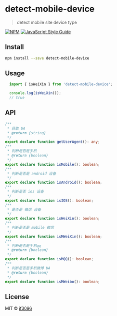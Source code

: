 # detect-mobile-device

> detect mobile site device type

[![NPM](https://img.shields.io/npm/v/detect-mobile-device.svg)](https://www.npmjs.com/package/detect-mobile-device) [![JavaScript Style Guide](https://img.shields.io/badge/code_style-standard-brightgreen.svg)](https://standardjs.com)

## Install

```bash
npm install --save detect-mobile-device
```

## Usage

```javascript
  import { isWeiXin } from 'detect-mobile-device';

  console.log(isWeiXin());
  // true
```

## API

```typescript
/**
 * 获取 UA
 * @return {string}
 */
export declare function getUserAgent(): any;
/**
 * 判断是否是手机
 * @return {boolean}
 */
export declare function isMobile(): boolean;
/**
 * 判断是否是 android 设备
 */
export declare function isAndroid(): boolean;
/**
 * 判断是否 ios 设备
 */
export declare function isIOS(): boolean;
/**
 * 是否是 微信 设备
 */
export declare function isWeiXin(): boolean;
/**
 * 判断是否是 mobile 微信
 */
export declare function isMWeiXin(): boolean;
/**
 * 判断是否是手机qq
 * @return {boolean}
 */
export declare function isMQQ(): boolean;
/**
 * 判断是否是手机微博 UA
 * @return {boolean}
 */
export declare function isMWeibo(): boolean;
```

## License

MIT © [jf3096](https://github.com/jf3096)
